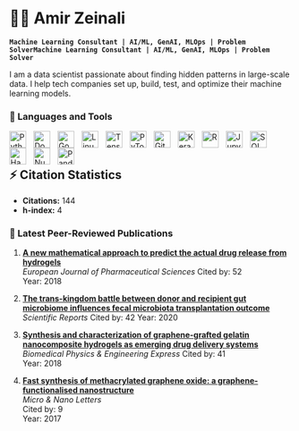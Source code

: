 # 👨‍💻 Amir Zeinali

**`Machine Learning Consultant | AI/ML, GenAI, MLOps | Problem SolverMachine Learning Consultant | AI/ML, GenAI, MLOps | Problem Solver`**

I am a data scientist passionate about finding hidden patterns in large-scale data. I help tech companies set up, build, test, and optimize their machine learning models. 

### 🧰 Languages and Tools
<img align="left" alt="Python" width="30px" style="padding-right:10px;" src="https://cdn.jsdelivr.net/gh/devicons/devicon/icons/python/python-plain.svg" />
<img align="left" alt="Docker" width="30px" style="padding-right:10px;" src="https://cdn.jsdelivr.net/gh/devicons/devicon/icons/docker/docker-original.svg" />
<img align="left" alt="Google Cloud Platform" width="30px" style="padding-right:10px;" src="https://cdn.jsdelivr.net/gh/devicons/devicon/icons/googlecloud/googlecloud-original.svg" />
<img align="left" alt="Linux" width="30px" style="padding-right:10px;" src="https://cdn.jsdelivr.net/gh/devicons/devicon/icons/linux/linux-original.svg" />
<img align="left" alt="TensorFlow" width="30px" style="padding-right:10px;" src="https://cdn.jsdelivr.net/gh/devicons/devicon/icons/tensorflow/tensorflow-original.svg" />
<img align="left" alt="PyTorch" width="30px" style="padding-right:10px;" src="https://cdn.jsdelivr.net/gh/devicons/devicon/icons/pytorch/pytorch-original.svg" />
<img align="left" alt="Git" width="30px" style="padding-right:10px;" src="https://cdn.jsdelivr.net/gh/devicons/devicon/icons/git/git-original.svg" />
<img align="left" alt="Keras" width="30px" style="padding-right:10px;" src="https://cdn.jsdelivr.net/gh/devicons/devicon/icons/keras/keras-original.svg" />
<img align="left" alt="R" width="30px" style="padding-right:10px;" src="https://cdn.jsdelivr.net/gh/devicons/devicon/icons/r/r-original.svg" />
<img align="left" alt="Jupyter" width="30px" style="padding-right:10px;" src="https://cdn.jsdelivr.net/gh/devicons/devicon/icons/jupyter/jupyter-original.svg" />
<img align="left" alt="SQL" width="30px" style="padding-right:10px;" src="https://cdn.jsdelivr.net/gh/devicons/devicon/icons/mysql/mysql-original.svg" />
<img align="left" alt="Hadoop" width="30px" style="padding-right:10px;" src="https://cdn.jsdelivr.net/gh/devicons/devicon/icons/hadoop/hadoop-original.svg" />
<img align="left" alt="NumPy" width="30px" style="padding-right:10px;" src="https://cdn.jsdelivr.net/gh/devicons/devicon/icons/numpy/numpy-original.svg" />
<img align="left" alt="Pandas" width="30px" style="padding-right:10px;" src="https://cdn.jsdelivr.net/gh/devicons/devicon/icons/pandas/pandas-original.svg" />

<br />
<br />

## ⚡️ Citation Statistics

- **Citations:** 144
- **h-index:** 4


### 📝 Latest Peer-Reviewed Publications

1. **[A new mathematical approach to predict the actual drug release from hydrogels](https://www.sciencedirect.com/science/article/abs/pii/S0928098717305304)**  
   _European Journal of Pharmaceutical Sciences_ 
   Cited by: 52  
   Year: 2018  

2. **[The trans-kingdom battle between donor and recipient gut microbiome influences fecal microbiota transplantation outcome](https://www.nature.com/articles/s41598-020-75162-x)**  
   _Scientific Reports_
   Cited by: 42
   Year: 2020  

3. **[Synthesis and characterization of graphene-grafted gelatin nanocomposite hydrogels as emerging drug delivery systems](https://iopscience.iop.org/article/10.1088/2057-1976/aad745/meta)**  
   _Biomedical Physics & Engineering Express_
   Cited by: 41  
   Year: 2018  

4. **[Fast synthesis of methacrylated graphene oxide: a graphene-functionalised nanostructure](https://ietresearch.onlinelibrary.wiley.com/doi/pdfdirect/10.1049/mnl.2017.0461)**  
   _Micro & Nano Letters_  
   Cited by: 9  
   Year: 2017  
